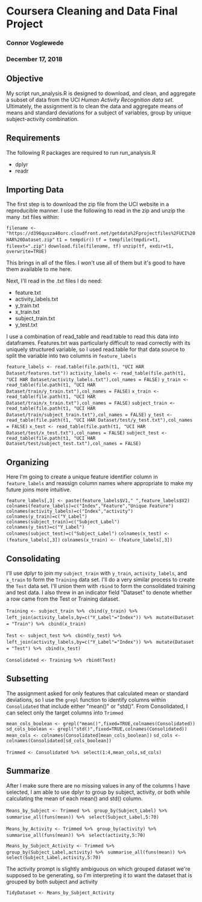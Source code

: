 # Coursera Cleaning and Data Final Project
### Connor Voglewede
### December 17, 2018







## Objective

My script run_analysis.R is designed to download, and clean, and aggregate a subset of data from the UCI *Human Activity Recognition data set*. 
Ultimately, the assignment is to clean the data and aggregate means of means and standard deviations for a subject of variables, group by unique subject-activity combination.

## Requirements

The following R packages are required to run run_analysis.R
- dplyr
- readr


## Importing Data

The first step is to download the zip file from the UCI website in a reproducible manner. I use the following to read in the zip and unzip the many .txt files within:


`filename <- "https://d396qusza40orc.cloudfront.net/getdata%2Fprojectfiles%2FUCI%20HAR%20Dataset.zip"`
`t1 = tempdir()`
`tf = tempfile(tmpdir=t1, fileext=".zip")`
`download.file(filename, tf)`
`unzip(tf, exdir=t1, overwrite=TRUE)`


This brings in all of the files. I won't use all of them but it's good to have them available to me here.

Next, I'll read in the .txt files I do need:

- feature.txt
- activity_labels.txt
- y_train.txt
- x_train.txt
- subject_train.txt
- y_test.txt

I use a combination of read_table and read.table to read this data into dataframes. Features.txt was particularly difficult to read correctly with its uniquely structured variable, so I used read.table for that data source to split the variable into two columns in `feature_labels`


`feature_labels <- read.table(file.path(t1, "UCI HAR Dataset/features.txt"))`
`activity_labels <- read_table(file.path(t1, "UCI HAR Dataset/activity_labels.txt"),col_names = FALSE)`
`y_train <- read_table(file.path(t1, "UCI HAR Dataset/train/y_train.txt"),col_names = FALSE)`
`x_train <- read_table(file.path(t1, "UCI HAR Dataset/train/x_train.txt"),col_names = FALSE)`
`subject_train <- read_table(file.path(t1, "UCI HAR Dataset/train/subject_train.txt"),col_names = FALSE)`
`y_test <- read_table(file.path(t1, "UCI HAR Dataset/test/y_test.txt"),col_names = FALSE)`
`x_test <- read_table(file.path(t1, "UCI HAR Dataset/test/x_test.txt"),col_names = FALSE)`
`subject_test <- read_table(file.path(t1, "UCI HAR Dataset/test/subject_test.txt"),col_names = FALSE)`


## Organizing 

Here I'm going to create a unique feature identifier column in `feature_labels` and reassign column names where appropriate to make my future joins more intuitive.


`feature_labels[,3] <- paste(feature_labels$V1," ",feature_labels$V2)`
`colnames(feature_labels)=c("Index","Feature","Unique Feature")`
`colnames(activity_labels)=c("Index","activity")`
`colnames(y_train)=c("Y_Label")`
`colnames(subject_train)=c("Subject_Label")`
`colnames(y_test)=c("Y_Label")`
`colnames(subject_test)=c("Subject_Label")`
`colnames(x_test) <- (feature_labels[,3])`
`colnames(x_train) <- (feature_labels[,3])`


## Consolidating 

I'll use dplyr to join my `subject_train` with `y_train`, `activity_labels`, and `x_train` to form the `Training` data set. I'll do a very similar process to create the `Test` data set. I'll union them with `rbind` to form the consolidated training and test data.
I also threw in an indicator field "Dataset" to denote whether a row came from the Test or Training dataset.


`Training <- subject_train %>% `
 ` cbind(y_train) %>% `
  `left_join(activity_labels,by=c("Y_Label"="Index")) %>% `
  `mutate(Dataset = "Train") %>% `
  `cbind(x_train)`

`Test <- subject_test %>% `
  `cbind(y_test) %>% `
  `left_join(activity_labels,by=c("Y_Label"="Index")) %>% `
  `mutate(Dataset = "Test") %>% `
  `cbind(x_test)`

`Consolidated <- Training %>% `
  `rbind(Test)`
  
  
## Subsetting 

The assignment asked for only features that calculated mean or standard deviations, so I use the `grepl` function to identify columns within `Consolidated` that include either "mean()" or "std()".
From Consolidated, I can select only the target columns into `Trimmed`


`mean_cols_boolean <- grepl("mean()",fixed=TRUE,colnames(Consolidated))`
`sd_cols_boolean <- grepl("std()",fixed=TRUE,colnames(Consolidated))`
`mean_cols <- colnames(Consolidated[mean_cols_boolean])`
`sd_cols <- colnames(Consolidated[sd_cols_boolean])`

`Trimmed <- Consolidated %>% `
  `select(1:4,mean_cols,sd_cols)`


## Summarize

After I make sure there are no missing values in any of the columns I have selected, I am able to use dplyr to group by subject, activity, or both while calculating the mean of each mean() and std() column.


`Means_by_Subject <- Trimmed %>% `
  `group_by(Subject_Label) %>% `
  `summarise_all(funs(mean)) %>% `
  `select(Subject_Label,5:70)`


`Means_by_Activity <- Trimmed %>% `
  `group_by(activity) %>% `
  `summarise_all(funs(mean)) %>% `
  `select(activity,5:70)`


`Means_by_Subject_Activity <- Trimmed %>% `
  `group_by(Subject_Label,activity) %>% `
  `summarise_all(funs(mean)) %>% `
  `select(Subject_Label,activity,5:70)`
  

The activity prompt is slightly ambiguous on which grouped dataset we're supposed to be generating, so I'm interpreting it to want the dataset that is grouped by both subject and activity

`TidyDataset <- Means_by_Subject_Activity`











